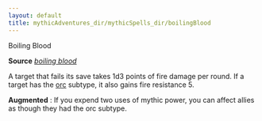 ```yaml
---
layout: default
title: mythicAdventures_dir/mythicSpells_dir/boilingBlood
---
```

Boiling Blood

**Source** [_boiling blood_](../ultimateMagic_dir/spells_dir/boilingBlood#_boiling-blood)

A target that fails its save takes 1d3 points of fire damage per round. If a target has the [orc](../monsters_dir/creatureTypes#_orc-subtype) subtype, it also gains fire resistance 5.

**Augmented** : If you expend two uses of mythic power, you can affect allies as though they had the orc subtype.

